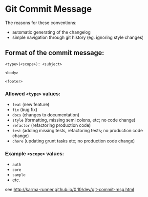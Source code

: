 # Git Commit Message

The reasons for these conventions:

- automatic generating of the changelog
- simple navigation through git history (eg. ignoring style changes)


## Format of the commit message:

    <type>(<scope>): <subject>
    
    <body>
    
    <footer>

### Allowed `<type>` values:

- `feat` (new feature)
- `fix` (bug fix)
- `docs` (changes to documentation)
- `style` (formatting, missing semi colons, etc; no code change)
- `refactor` (refactoring production code)
- `test` (adding missing tests, refactoring tests; no production code change)
- `chore` (updating grunt tasks etc; no production code change)

### Example `<scope>` values:

- `auth`
- `core`
- `sample`
- etc.

see http://karma-runner.github.io/0.10/dev/git-commit-msg.html
